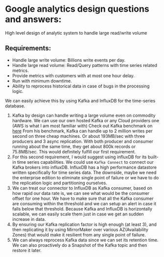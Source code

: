 # Google analytics design questions and answers:

High level design of analytic system to handle large read/write volume

## Requirements:
-   Handle large write volume: Billions write events per day. 
-   Handle large read volume: Read/Query patterns with time series related metrics. 
-   Provide metrics with customers with at most one hour delay.
-   Run with minimum downtime.
-   Ability to reprocess historical data in case of bugs in the processing logic. 

We can easily achieve this by using Kafka and InfluxDB for the time-series database. 
1.  Kafka by design can handle writing a large volume even on commodity hardware. 
    We can use our own hosted Kafka or any Cloud providers one (AWS is what I am most 
    familiar with) Check out Kafka benchmark on [here](https://engineering.linkedin.com/kafka/benchmarking-apache-kafka-2-million-writes-second-three-cheap-machines)
    From his benchmark, Kafka can handle up to 2 million writes per second on three cheap machines. 
    Or about 193MB/sec with three producers and 3 async replication. With both producer and 
    consumer running about the same time, they get about 800k records or 75.8MB/sec. This would
    definitely fulfill our first requirement. 
2.  For this second requirement, I would suggest using influxDB for its built-in time series 
    capabilities. We could use `Kafka Connect` to connect our Kafka brokers into influxDB. 
    InfluxDB has a high performance datastore written specifically for time series data. 
    The downside, maybe we need the enterprise edition to eliminate single point of failure
    or we have to do the replication logic and partitioning ourselves. 
3.  We can treat our connector to InfluxDB as Kafka consumer, based on how rapid our data 
    rate is, we can see what would be the consumer offset for one hour. We have to make
    sure that all the Kafka consumer are consuming within the threshold and we can setup an 
    alert in case it falls below that threshold. Because Kafka and InfluxDB is horizontally 
    scalable, we can easily scale them just in case we get an sudden increase in data. 
4.  By ensuring our Kafka replication factor is high enough (at least 3), and then 
    replicating it by using MirrorMaker over various AZ(Availability Zones) that 
    would make it resilient from any single point of failure. 
5.  We can always reprocess Kafka data since we can set its retention time. We can also
    proactively do a Snapshot of the Kafka topic and then restore it later. 
    
